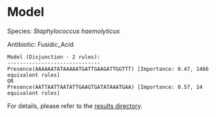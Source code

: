 
# Model

Species: *Staphylococcus haemolyticus*

Antibiotic: Fusidic_Acid

```
Model (Disjunction - 2 rules):
------------------------------
Presence(AAAAAATATAAAAATGATTGAAGATTGGTTT) [Importance: 0.47, 1466 equivalent rules]
OR
Presence(AATTAATTAATATTGAAGTGATATAAATGAA) [Importance: 0.57, 14 equivalent rules]

```

For details, please refer to the [results directory](../../../../../results/scm_b/staphylococcus%20haemolyticus/fusidic_acid/repeat_5/).

